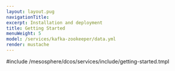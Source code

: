 ```yaml
---
layout: layout.pug
navigationTitle:
excerpt: Installation and deployment 
title: Getting Started
menuWeight: 5
model: /services/kafka-zookeeper/data.yml
render: mustache
---
```


#include /mesosphere/dcos/services/include/getting-started.tmpl
